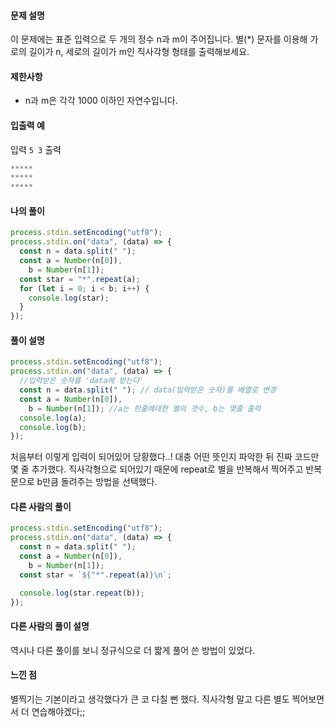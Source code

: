 #### 문제 설명

이 문제에는 표준 입력으로 두 개의 정수 n과 m이 주어집니다.
별(\*) 문자를 이용해 가로의 길이가 n, 세로의 길이가 m인 직사각형 형태를 출력해보세요.

#### 제한사항

- n과 m은 각각 1000 이하인 자연수입니다.

#### 입출력 예

입력
`5 3`
출력

```js
*****
*****
*****
```

#### 나의 풀이

```js
process.stdin.setEncoding("utf8");
process.stdin.on("data", (data) => {
  const n = data.split(" ");
  const a = Number(n[0]),
    b = Number(n[1]);
  const star = "*".repeat(a);
  for (let i = 0; i < b; i++) {
    console.log(star);
  }
});
```

#### 풀이 설명

```js
process.stdin.setEncoding("utf8");
process.stdin.on("data", (data) => {
  //입력받은 숫자를 'data에 받는다'
  const n = data.split(" "); // data(입력받은 숫자)를 배열로 변경
  const a = Number(n[0]),
    b = Number(n[1]); //a는 한줄에대한 별의 갯수, b는 몇줄 출력
  console.log(a);
  console.log(b);
});
```

처음부터 이렇게 입력이 되어있어 당황했다..!
대충 어떤 뜻인지 파악한 뒤 진짜 코드만 몇 줄 추가했다.
직사각형으로 되어있기 때문에 repeat로 별을 반복해서 찍어주고 반복문으로 b만큼 돌려주는 방법을 선택했다.

#### 다른 사람의 풀이

```js
process.stdin.setEncoding("utf8");
process.stdin.on("data", (data) => {
  const n = data.split(" ");
  const a = Number(n[0]),
    b = Number(n[1]);
  const star = `${"*".repeat(a)}\n`;

  console.log(star.repeat(b));
});
```

#### 다른 사람의 풀이 설명

역시나 다른 풀이를 보니 정규식으로 더 짧게 풀어 쓴 방법이 있었다.

#### 느낀 점

별찍기는 기본이라고 생각했다가 큰 코 다칠 뻔 했다.
직사각형 말고 다른 별도 찍어보면서 더 연습해야겠다;;
